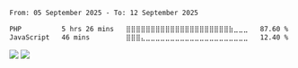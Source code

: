 <!--
## Hi there 👋
-->

<!--START_SECTION:waka-->

```txt
From: 05 September 2025 - To: 12 September 2025

PHP          5 hrs 26 mins   ⣿⣿⣿⣿⣿⣿⣿⣿⣿⣿⣿⣿⣿⣿⣿⣿⣿⣿⣿⣿⣿⣷⣀⣀⣀   87.60 %
JavaScript   46 mins         ⣿⣿⣿⣄⣀⣀⣀⣀⣀⣀⣀⣀⣀⣀⣀⣀⣀⣀⣀⣀⣀⣀⣀⣀⣀   12.40 %
```

<!--END_SECTION:waka-->

<p>
    <img src="https://github-readme-stats.vercel.app/api?username=Awi22&show_icons=true&&theme=dracula" />
    <img src="https://github-readme-stats.vercel.app/api/top-langs/?username=Awi22&layout=compact&&theme=dracula" />
</p>

<!--
**Awi22/Awi22** is a ✨ _special_ ✨ repository because its `README.md` (this file) appears on your GitHub profile.

Here are some ideas to get you started:

- 🔭 I’m currently working on ...
- 🌱 I’m currently learning ...
- 👯 I’m looking to collaborate on ...
- 🤔 I’m looking for help with ...
- 💬 Ask me about ...
- 📫 How to reach me: ...
- 😄 Pronouns: ...
- ⚡ Fun fact: ...
-->
